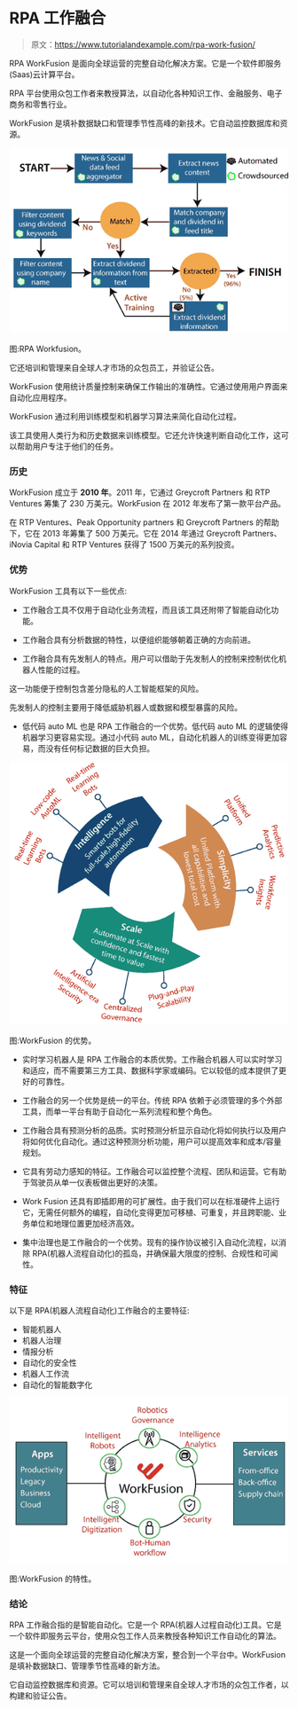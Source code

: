 # RPA 工作融合

> 原文：<https://www.tutorialandexample.com/rpa-work-fusion/>

RPA WorkFusion 是面向全球运营的完整自动化解决方案。它是一个软件即服务(Saas)云计算平台。

RPA 平台使用众包工作者来教授算法，以自动化各种知识工作、金融服务、电子商务和零售行业。

WorkFusion 是填补数据缺口和管理季节性高峰的新技术。它自动监控数据库和资源。

![RPA Work Fusion](img/5f8d20c1e21ce77c2c8fab14a26aca59.png)

图:RPA Workfusion。

它还培训和管理来自全球人才市场的众包员工，并验证公告。

WorkFusion 使用统计质量控制来确保工作输出的准确性。它通过使用用户界面来自动化应用程序。

WorkFusion 通过利用训练模型和机器学习算法来简化自动化过程。

该工具使用人类行为和历史数据来训练模型。它还允许快速判断自动化工作，这可以帮助用户专注于他们的任务。

### 历史

WorkFusion 成立于 **2010 年**。2011 年，它通过 Greycroft Partners 和 RTP Ventures 筹集了 230 万美元。WorkFusion 在 2012 年发布了第一款平台产品。

在 RTP Ventures、Peak Opportunity partners 和 Greycroft Partners 的帮助下，它在 2013 年筹集了 500 万美元。它在 2014 年通过 Greycroft Partners、iNovia Capital 和 RTP Ventures 获得了 1500 万美元的系列投资。

### 优势

WorkFusion 工具有以下一些优点:

*   工作融合工具不仅用于自动化业务流程，而且该工具还附带了智能自动化功能。

*   工作融合具有分析数据的特性，以便组织能够朝着正确的方向前进。

*   工作融合具有先发制人的特点。用户可以借助于先发制人的控制来控制优化机器人性能的过程。

这一功能便于控制包含差分隐私的人工智能框架的风险。

先发制人的控制主要用于降低威胁机器人或数据和模型暴露的风险。

*   低代码 auto ML 也是 RPA 工作融合的一个优势。低代码 auto ML 的逻辑使得机器学习更容易实现。通过小代码 auto ML，自动化机器人的训练变得更加容易，而没有任何标记数据的巨大负担。

![RPA Work Fusion](img/4cb98202ef541379d2fc94d71105cbe6.png)

图:WorkFusion 的优势。

*   实时学习机器人是 RPA 工作融合的本质优势。工作融合机器人可以实时学习和适应，而不需要第三方工具、数据科学家或编码。它以较低的成本提供了更好的可靠性。

*   工作融合的另一个优势是统一的平台。传统 RPA 依赖于必须管理的多个外部工具，而单一平台有助于自动化一系列流程和整个角色。

*   工作融合具有预测分析的品质。实时预测分析显示自动化将如何执行以及用户将如何优化自动化。通过这种预测分析功能，用户可以提高效率和成本/容量规划。

*   它具有劳动力感知的特征。工作融合可以监控整个流程、团队和运营。它有助于驾驶员从单一仪表板做出更好的决策。

*   Work Fusion 还具有即插即用的可扩展性。由于我们可以在标准硬件上运行它，无需任何额外的编程，自动化变得更加可移植、可重复，并且跨职能、业务单位和地理位置更加经济高效。

*   集中治理也是工作融合的一个优势。现有的操作协议被引入自动化流程，以消除 RPA(机器人流程自动化)的孤岛，并确保最大限度的控制、合规性和可闻性。

### 特征

以下是 RPA(机器人流程自动化)工作融合的主要特征:

*   智能机器人
*   机器人治理
*   情报分析
*   自动化的安全性
*   机器人工作流
*   自动化的智能数字化

![RPA Work Fusion](img/012d6a5c16c0ca131b881a9eb80054fe.png)

图:WorkFusion 的特性。

### 结论

RPA 工作融合指的是智能自动化。它是一个 RPA(机器人过程自动化)工具。它是一个软件即服务云平台，使用众包工作人员来教授各种知识工作自动化的算法。

这是一个面向全球运营的完整自动化解决方案，整合到一个平台中。WorkFusion 是填补数据缺口、管理季节性高峰的新方法。

它自动监控数据库和资源。它可以培训和管理来自全球人才市场的众包工作者，以构建和验证公告。